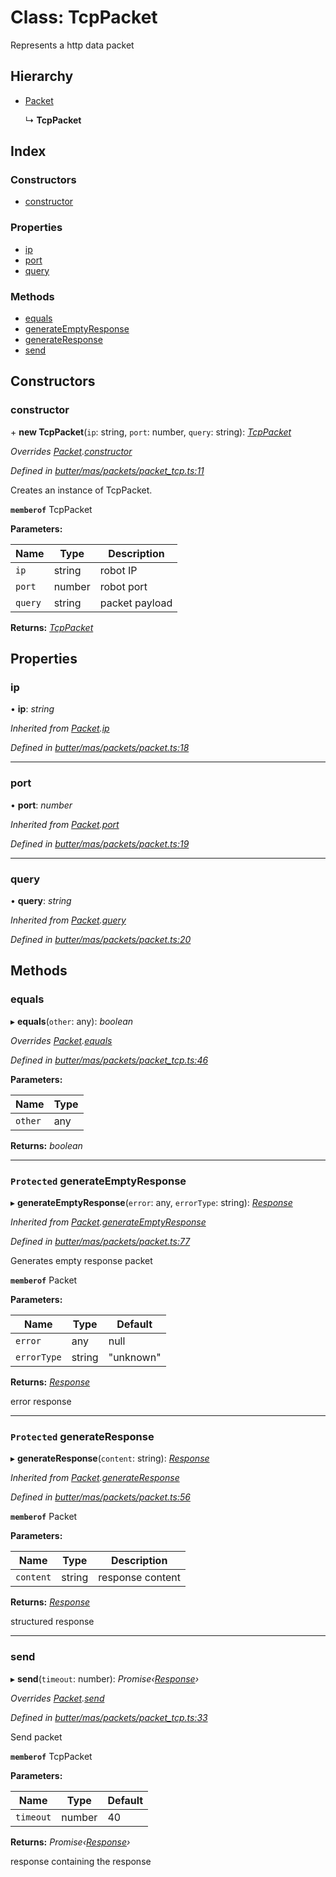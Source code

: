 
# Class: TcpPacket

Represents a http data packet

## Hierarchy

* [Packet](_butter_mas_packets_packet_.packet.md)

  ↳ **TcpPacket**

## Index

### Constructors

* [constructor](_butter_mas_packets_packet_tcp_.tcppacket.md#constructor)

### Properties

* [ip](_butter_mas_packets_packet_tcp_.tcppacket.md#ip)
* [port](_butter_mas_packets_packet_tcp_.tcppacket.md#port)
* [query](_butter_mas_packets_packet_tcp_.tcppacket.md#query)

### Methods

* [equals](_butter_mas_packets_packet_tcp_.tcppacket.md#equals)
* [generateEmptyResponse](_butter_mas_packets_packet_tcp_.tcppacket.md#protected-generateemptyresponse)
* [generateResponse](_butter_mas_packets_packet_tcp_.tcppacket.md#protected-generateresponse)
* [send](_butter_mas_packets_packet_tcp_.tcppacket.md#send)

## Constructors

###  constructor

\+ **new TcpPacket**(`ip`: string, `port`: number, `query`: string): *[TcpPacket](_butter_mas_packets_packet_tcp_.tcppacket.md)*

*Overrides [Packet](_butter_mas_packets_packet_.packet.md).[constructor](_butter_mas_packets_packet_.packet.md#constructor)*

*Defined in [butter/mas/packets/packet_tcp.ts:11](https://github.com/butter-robotics/Butter.MAS.JavascriptAPI/blob/8aa5604/butter/mas/packets/packet_tcp.ts#L11)*

Creates an instance of TcpPacket.

**`memberof`** TcpPacket

**Parameters:**

Name | Type | Description |
------ | ------ | ------ |
`ip` | string | robot IP |
`port` | number | robot port |
`query` | string | packet payload |

**Returns:** *[TcpPacket](_butter_mas_packets_packet_tcp_.tcppacket.md)*

## Properties

###  ip

• **ip**: *string*

*Inherited from [Packet](_butter_mas_packets_packet_.packet.md).[ip](_butter_mas_packets_packet_.packet.md#ip)*

*Defined in [butter/mas/packets/packet.ts:18](https://github.com/butter-robotics/Butter.MAS.JavascriptAPI/blob/8aa5604/butter/mas/packets/packet.ts#L18)*

___

###  port

• **port**: *number*

*Inherited from [Packet](_butter_mas_packets_packet_.packet.md).[port](_butter_mas_packets_packet_.packet.md#port)*

*Defined in [butter/mas/packets/packet.ts:19](https://github.com/butter-robotics/Butter.MAS.JavascriptAPI/blob/8aa5604/butter/mas/packets/packet.ts#L19)*

___

###  query

• **query**: *string*

*Inherited from [Packet](_butter_mas_packets_packet_.packet.md).[query](_butter_mas_packets_packet_.packet.md#query)*

*Defined in [butter/mas/packets/packet.ts:20](https://github.com/butter-robotics/Butter.MAS.JavascriptAPI/blob/8aa5604/butter/mas/packets/packet.ts#L20)*

## Methods

###  equals

▸ **equals**(`other`: any): *boolean*

*Overrides [Packet](_butter_mas_packets_packet_.packet.md).[equals](_butter_mas_packets_packet_.packet.md#equals)*

*Defined in [butter/mas/packets/packet_tcp.ts:46](https://github.com/butter-robotics/Butter.MAS.JavascriptAPI/blob/8aa5604/butter/mas/packets/packet_tcp.ts#L46)*

**Parameters:**

Name | Type |
------ | ------ |
`other` | any |

**Returns:** *boolean*

___

### `Protected` generateEmptyResponse

▸ **generateEmptyResponse**(`error`: any, `errorType`: string): *[Response](../interfaces/_butter_mas_packets_packet_.response.md)*

*Inherited from [Packet](_butter_mas_packets_packet_.packet.md).[generateEmptyResponse](_butter_mas_packets_packet_.packet.md#protected-generateemptyresponse)*

*Defined in [butter/mas/packets/packet.ts:77](https://github.com/butter-robotics/Butter.MAS.JavascriptAPI/blob/8aa5604/butter/mas/packets/packet.ts#L77)*

Generates empty response packet

**`memberof`** Packet

**Parameters:**

Name | Type | Default |
------ | ------ | ------ |
`error` | any | null |
`errorType` | string | "unknown" |

**Returns:** *[Response](../interfaces/_butter_mas_packets_packet_.response.md)*

error response

___

### `Protected` generateResponse

▸ **generateResponse**(`content`: string): *[Response](../interfaces/_butter_mas_packets_packet_.response.md)*

*Inherited from [Packet](_butter_mas_packets_packet_.packet.md).[generateResponse](_butter_mas_packets_packet_.packet.md#protected-generateresponse)*

*Defined in [butter/mas/packets/packet.ts:56](https://github.com/butter-robotics/Butter.MAS.JavascriptAPI/blob/8aa5604/butter/mas/packets/packet.ts#L56)*

**`memberof`** Packet

**Parameters:**

Name | Type | Description |
------ | ------ | ------ |
`content` | string | response content |

**Returns:** *[Response](../interfaces/_butter_mas_packets_packet_.response.md)*

structured response

___

###  send

▸ **send**(`timeout`: number): *Promise‹[Response](../interfaces/_butter_mas_packets_packet_.response.md)›*

*Overrides [Packet](_butter_mas_packets_packet_.packet.md).[send](_butter_mas_packets_packet_.packet.md#send)*

*Defined in [butter/mas/packets/packet_tcp.ts:33](https://github.com/butter-robotics/Butter.MAS.JavascriptAPI/blob/8aa5604/butter/mas/packets/packet_tcp.ts#L33)*

Send packet

**`memberof`** TcpPacket

**Parameters:**

Name | Type | Default |
------ | ------ | ------ |
`timeout` | number | 40 |

**Returns:** *Promise‹[Response](../interfaces/_butter_mas_packets_packet_.response.md)›*

response containing the response
